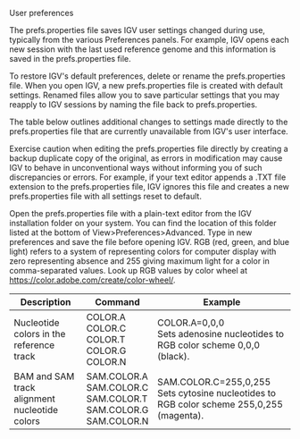 <!---
The page title should not go in the menu
-->
<p class="page-title"> User preferences </p>

The prefs.properties file saves IGV user settings changed during use, typically from the various Preferences panels. For example, IGV opens each new session with the last used reference genome and this information is saved in the prefs.properties file.

To restore IGV's default preferences, delete or rename the prefs.properties file. When you open IGV, a new prefs.properties file is created with default settings.
Renamed files allow you to save particular settings that you may reapply to IGV sessions by naming the file back to prefs.properties.

The table below outlines additional changes to settings made directly to the prefs.properties file that are currently unavailable from IGV's user interface.

Exercise caution when editing the prefs.properties file directly by creating a backup duplicate copy of the original, as errors in modification may cause IGV to behave in unconventional ways without informing you of such discrepancies or errors. For example, if your text editor appends a .TXT file extension to the prefs.properties file, IGV ignores this file and creates a new prefs.properties file with all settings reset to default.

Open the prefs.properties file with a plain-text editor from the IGV installation folder on your system. You can find the location of this folder listed at the bottom of View>Preferences>Advanced.
Type in new preferences and save the file before opening IGV.
RGB (red, green, and blue light) refers to a system of representing colors for computer display with zero representing absence and 255 giving maximum light for a color in comma-separated values. Look up RGB values by color wheel at https://color.adobe.com/create/color-wheel/.

| Description  | Command | Example |
|----------|----------|-----------|
| Nucleotide colors in the reference track | COLOR.A <br> COLOR.C <br> COLOR.T <br> COLOR.G <br> COLOR.N | COLOR.A=0,0,0 <br> Sets adenosine nucleotides to RGB color scheme 0,0,0 (black). |
| BAM and SAM track alignment nucleotide colors | SAM.COLOR.A <br> SAM.COLOR.C <br> SAM.COLOR.T <br> SAM.COLOR.G <br> SAM.COLOR.N | SAM.COLOR.C=255,0,255 <br> Sets cytosine nucleotides to RGB color scheme 255,0,255 (magenta).|


 

 